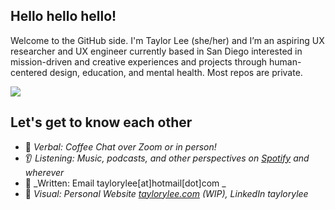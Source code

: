 ## Hello hello hello!

Welcome to the GitHub side. I'm Taylor Lee (she/her) and I’m an aspiring UX researcher and UX engineer currently based in San Diego interested in mission-driven and creative experiences and projects through human-centered design, education, and mental health. Most repos are private.

![](https://komarev.com/ghpvc/?username=taylorylee&color=blue)


## Let's get to know each other
* 💬 _Verbal: Coffee Chat over Zoom or in person!_
* 👂 _Listening: Music, podcasts, and other perspectives on [Spotify](https://volt.fm/taylorlee) and wherever_  
* 📧 _Written: Email taylorylee[at]hotmail[dot]com _
* 👀 _Visual: Personal Website [taylorylee.com](https://taylorlee.notion.site/taylorlee/Hi-I-m-Taylor-Lee-89b3be3bd07e4bacb8603e65c9d1b27a) (WIP), LinkedIn taylorylee_
